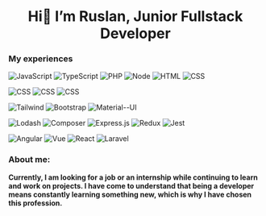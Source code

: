 
<div align="center"><h1> Hi👋  I’m Ruslan, Junior Fullstack Developer</h1></div>
<div align="center"></div>

### **My experiences**


![JavaScript](https://img.shields.io/badge/JavaScript-323330?style=for-the-badge&logo=javascript&logoColor=F7DF1E)
![TypeScript](https://img.shields.io/badge/TypeScript-007ACC?style=for-the-badge&logo=typescript&logoColor=white)
![PHP](https://img.shields.io/badge/PHP-777BB4?style=for-the-badge&logo=php&logoColor=white)
![Node](https://img.shields.io/badge/Node.js-43853D?style=for-the-badge&logo=node.js&logoColor=white)
![HTML](https://img.shields.io/badge/HTML5-E34F26?style=for-the-badge&logo=html5&logoColor=white)
![CSS](https://img.shields.io/badge/CSS3-1572B6?style=for-the-badge&logo=css3&logoColor=white)
 

![CSS](https://img.shields.io/badge/MySQL-005C84?style=for-the-badge&logo=mysql&logoColor=white)
![CSS](https://img.shields.io/badge/PostgreSQL-316192?style=for-the-badge&logo=postgresql&logoColor=white)
![CSS](https://img.shields.io/badge/MongoDB-4EA94B?style=for-the-badge&logo=mongodb&logoColor=white)


![Tailwind](https://img.shields.io/badge/Tailwind_CSS-38B2AC?style=for-the-badge&logo=tailwind-css&logoColor=293646)
![Bootstrap](https://img.shields.io/badge/Bootstrap-563D7C?style=for-the-badge&logo=bootstrap&logoColor=white)
![Material--UI](https://img.shields.io/badge/Material%20UI-007FFF?style=for-the-badge&logo=mui&logoColor=white)


![Lodash](https://img.shields.io/badge/Lodash-293646?style=for-the-badge&logo=lodash&logoColor=white")
![Composer](https://img.shields.io/badge/Composer-885630?style=for-the-badge&logo=Composer&logoColor=white)
![Express.js](https://img.shields.io/badge/Express.js-000000?style=for-the-badge&logo=express&logoColor=white)
![Redux](https://img.shields.io/badge/Redux-593D88?style=for-the-badge&logo=redux&logoColor=white)
![Jest](https://img.shields.io/badge/Jest-15C212?style=for-the-badge&logo=Jest&logoColor=white)


![Angular](https://img.shields.io/badge/Angular-D82D2F?style=for-the-badge&logo=angular&logoColor=white)
![Vue](https://img.shields.io/badge/Vue.js-35495E?style=for-the-badge&logo=vue.js&logoColor=4FC08D)
![React](https://img.shields.io/badge/React-00B2FF?style=for-the-badge&logo=react&logoColor=white)
![Laravel](https://img.shields.io/badge/Laravel-F62C1F?style=for-the-badge&logo=laravel&logoColor=white)







### About me:

**Currently, I am looking for a job or an internship while continuing to learn and work on projects. I have come to understand that being a developer means constantly learning something new, which is why I have chosen this profession.**

